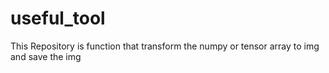 # useful_tool
This Repository is function that transform the numpy or tensor array to img and save the img
